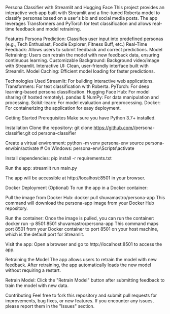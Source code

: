 Persona Classifier with Streamlit and Hugging Face
This project provides an interactive web app built with Streamlit and a fine-tuned Roberta model to classify personas based on a user's bio and social media posts. The app leverages Transformers and PyTorch for text classification and allows real-time feedback and model retraining.

Features
Persona Prediction: Classifies user input into predefined personas (e.g., Tech Enthusiast, Foodie Explorer, Fitness Buff, etc.)
Real-Time Feedback: Allows users to submit feedback and correct predictions.
Model Retraining: Users can retrain the model with new feedback data, ensuring continuous learning.
Customizable Background: Background video/image with Streamlit.
Interactive UI: Clean, user-friendly interface built with Streamlit.
Model Caching: Efficient model loading for faster predictions.

Technologies Used
Streamlit: For building interactive web applications.
Transformers: For text classification with Roberta.
PyTorch: For deep learning-based persona classification.
Hugging Face Hub: For model sharing (if hosted remotely).
pandas & NumPy: For data manipulation and processing.
Scikit-learn: For model evaluation and preprocessing.
Docker: For containerizing the application for easy deployment.

Getting Started
Prerequisites
Make sure you have Python 3.7+ installed.

Installation
Clone the repository:
git clone https://github.com/<username>/persona-classifier.git
cd persona-classifier

Create a virtual environment:
python -m venv persona-env
source persona-env/bin/activate  # On Windows: persona-env\Scripts\activate

Install dependencies:
pip install -r requirements.txt

Run the app:
streamlit run main.py

The app will be accessible at http://localhost:8501 in your browser.

Docker Deployment (Optional)
To run the app in a Docker container:

Pull the image from Docker Hub:
docker pull shuvamastro/persona-app
This command will download the persona-app image from your Docker Hub repository.

Run the container:
Once the image is pulled, you can run the container:
docker run -p 8501:8501 shuvamastro/persona-app
This command maps port 8501 from your Docker container to port 8501 on your host machine, which is the default port for Streamlit.

Visit the app:
Open a browser and go to http://localhost:8501 to access the app.

Retraining the Model
The app allows users to retrain the model with new feedback. After retraining, the app automatically loads the new model without requiring a restart.

Retrain Model: Click the "Retrain Model" button after submitting feedback to train the model with new data.

Contributing
Feel free to fork this repository and submit pull requests for improvements, bug fixes, or new features. If you encounter any issues, please report them in the "Issues" section.

